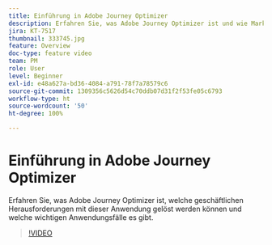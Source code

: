 ```yaml
---
title: Einführung in Adobe Journey Optimizer
description: Erfahren Sie, was Adobe Journey Optimizer ist und wie Marken aus verschiedenen Branchen damit ihren ROI steigern und erhebliche Herausforderungen im Marketing meistern konnten.
jira: KT-7517
thumbnail: 333745.jpg
feature: Overview
doc-type: feature video
team: PM
role: User
level: Beginner
exl-id: e48a627a-bd36-4084-a791-78f7a78579c6
source-git-commit: 1309356c5626d54c70ddb07d31f2f53fe05c6793
workflow-type: ht
source-wordcount: '50'
ht-degree: 100%

---
```


# Einführung in Adobe Journey Optimizer

Erfahren Sie, was Adobe Journey Optimizer ist, welche geschäftlichen Herausforderungen mit dieser Anwendung gelöst werden können und welche wichtigen Anwendungsfälle es gibt.

>[!VIDEO](https://video.tv.adobe.com/v/333745?quality=12&learn=on)

  <br>
